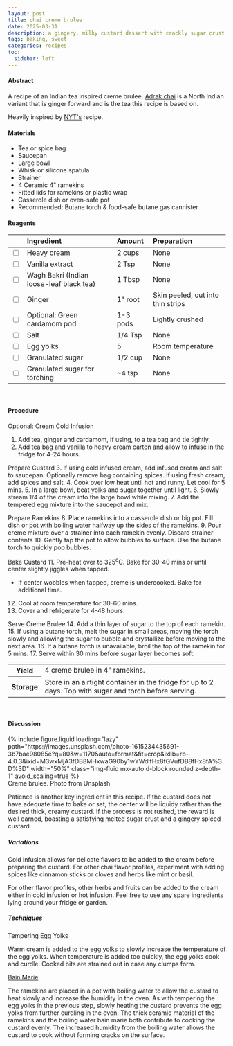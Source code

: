 ```yaml
---
layout: post
title: chai creme brulee
date: 2025-03-31
description: a gingery, milky custard dessert with crackly sugar crust
tags: baking, sweet
categories: recipes
toc: 
  sidebar: left
---
```


#### Abstract

A recipe of an Indian tea inspired creme brulee. [Adrak chai](https://ikimbala.com/blogs/chai-101/types-of-chai) is a North Indian variant that is ginger forward and is the tea this recipe is based on.

Heavily inspired by [NYT's](https://cooking.nytimes.com/recipes/9039-vanilla-creme-brulee) recipe.

#### Materials

- Tea or spice bag
- Saucepan
- Large bowl
- Whisk or silicone spatula
- Strainer
- 4 Ceramic 4" ramekins
- Fitted lids for ramekins or plastic wrap
- Casserole dish or oven-safe pot
- Recommended: Butane torch & food-safe butane gas cannister

#### Reagents

||Ingredient|Amount|Preparation|
|:---|:---|:---|:---|
|<input type="checkbox">|Heavy cream|2 cups|None|
|<input type="checkbox">|Vanilla extract|2 Tsp|None|
|<input type="checkbox">|Wagh Bakri (Indian loose-leaf black tea)|1 Tbsp|None|
|<input type="checkbox">|Ginger|1" root|Skin peeled, cut into thin strips|
|<input type="checkbox">|Optional: Green cardamom pod|1-3 pods|Lightly crushed|
|<input type="checkbox">|Salt|1/4 Tsp|None|
|<input type="checkbox">|Egg yolks|5|Room temperature|
|<input type="checkbox">|Granulated sugar|1/2 cup|None|
|<input type="checkbox">|Granulated sugar for torching|~4 tsp|None|

<br>

#### Procedure

Optional: Cream Cold Infusion
1. Add tea, ginger and cardamom, if using, to a tea bag and tie tightly.
2. Add tea bag and vanilla to heavy cream carton and allow to infuse in the fridge for 4-24 hours.

Prepare Custard
3. If using cold infused cream, add infused cream and salt to saucepan. Optionally remove bag containing spices. If using fresh cream, add spices and salt.
4. Cook over low heat until hot and runny. Let cool for 5 mins.
5. In a large bowl, beat yolks and sugar together until light.
6. Slowly stream 1/4 of the cream into the large bowl while mixing.
7. Add the tempered egg mixture into the saucepot and mix.

Prepare Ramekins
8. Place ramekins into a casserole dish or big pot. Fill dish or pot with boiling water halfway up the sides of the ramekins.
9. Pour creme mixture over a strainer into each ramekin evenly. Discard strainer contents
10. Gently tap the pot to allow bubbles to surface. Use the butane torch to quickly pop bubbles.
    
Bake Custard
11. Pre-heat over to 325<sup>o</sup>C. Bake for 30-40 mins or until center slightly jiggles when tapped.
- If center wobbles when tapped, creme is undercooked. Bake for additional time.
12. Cool at room temperature for 30-60 mins.
13. Cover and refrigerate for 4-48 hours.
    
Serve Creme Brulee
14. Add a thin layer of sugar to the top of each ramekin.
15. If using a butane torch, melt the sugar in small areas, moving the torch slowly and allowing the sugar to bubble and crystallize before moving to the next area.
16. If a butane torch is unavailable, broil the top of the ramekin for 5 mins.
17. Serve within 30 mins before sugar layer becomes soft.
   
<table>
  <tr>
    <th>Yield</th>
    <td>4 creme brulee in 4" ramekins.</td>
  </tr>
  <tr>
    <th>Storage</th>
    <td>Store in an airtight container in the fridge for up to 2 days. Top with sugar and torch before serving.</td>
  </tr>
</table><br>


#### Discussion

<div class="row mt-3">
    <div class="col-sm mt-3 mt-md-0">
        {% include figure.liquid 
        loading="lazy" 
        path="https://images.unsplash.com/photo-1615234435691-3b7bae98085e?q=80&w=1170&auto=format&fit=crop&ixlib=rb-4.0.3&ixid=M3wxMjA3fDB8MHxwaG90by1wYWdlfHx8fGVufDB8fHx8fA%3D%3D" 
        width="50%" 
        class="img-fluid mx-auto d-block rounded z-depth-1" 
        avoid_scaling=true %}
    </div>
</div>
<div class="caption">
    Creme brulee. Photo from Unsplash.
</div>

Patience is another key ingredient in this recipe. If the custard does not have adequate time to bake or set, the center will be liquidy rather than the desired thick, creamy custard. If the process is not rushed, the reward is well earned, boasting a satisfying melted sugar crust and a gingery spiced custard.

##### Variations

Cold infusion allows for delicate flavors to be added to the cream before preparing the custard. For other chai flavor profiles, experiment with adding spices like cinnamon sticks or cloves and herbs like mint or basil.

For other flavor profiles, other herbs and fruits can be added to the cream either in cold infusion or hot infusion. Feel free to use any spare ingredients lying around your fridge or garden.

##### Techniques

Tempering Egg Yolks

Warm cream is added to the egg yolks to slowly increase the temperature of the egg yolks. When temperature is added too quickly, the egg yolks cook and curdle. Cooked bits are strained out in case any clumps form.

[Bain Marie](https://en.wikipedia.org/wiki/Bain-marie#:~:text=Baked%20custard%20desserts%20such%20as%20custard%20tarts,custard%20before%20the%20interior%20is%20fully%20cooked.&text=Bains%2Dmarie%20can%20be%20used%20in%20place%20of,hot%20plates%20are%20inconvenient%20or%20too%20powerful.)

The ramekins are placed in a pot with boiling water to allow the custard to heat slowly and increase the humidity in the oven. As with tempering the egg yolks in the previous step, slowly heating the custard prevents the egg yolks from further curdling in the oven. The thick ceramic material of the ramekins and the boiling water bain marie both contribute to cooking the custard evenly. The increased humidity from the boiling water allows the custard to cook without forming cracks on the surface.